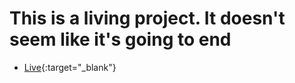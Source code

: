 # This is a living project. It doesn't seem like it's going to end
 - [Live](https://moviedb-api-app.vercel.app){:target="_blank"}
